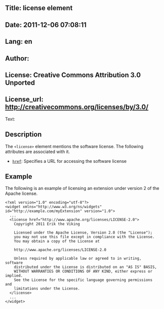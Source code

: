 Title: license element
----
Date: 2011-12-06 07:08:11
----
Lang: en
----
Author: 
----
License: Creative Commons Attribution 3.0 Unported
----
License_url: http://creativecommons.org/licenses/by/3.0/
----
Text:

<h2>Description</h2>

<p>The <code>&lt;license&gt;</code> element mentions the software license. The following attributes are associated with it.</p>

<ul>
    <li><code><a href="http://www.w3.org/TR/widgets/#the-href-attribute/">href</a></code>: Specifies a URL for accessing the software license</li>
</ul>

<h2>Example</h2>

<p>The following is an example of licensing an extension under version 2 of the Apache license.</p>

<pre><code>&lt;?xml version=&quot;1.0&quot; encoding=&quot;utf-8&quot;?&gt;
&lt;widget xmlns=&quot;http://www.w3.org/ns/widgets&quot; id=&quot;http://example.com/myExtension&quot; version=&quot;1.0&quot;&gt;
  ...
  &lt;license href=&quot;http://www.apache.org/licenses/LICENSE-2.0&quot;&gt;
    Copyright 2011 Erik the Viking

    Licensed under the Apache License, Version 2.0 (the &quot;License&quot;);
    you may not use this file except in compliance with the License.
    You may obtain a copy of the License at

    http://www.apache.org/licenses/LICENSE-2.0

    Unless required by applicable law or agreed to in writing, software
    distributed under the License is distributed on an &quot;AS IS&quot; BASIS,
    WITHOUT WARRANTIES OR CONDITIONS OF ANY KIND, either express or implied.
    See the License for the specific language governing permissions and
    limitations under the License.
  &lt;/license&gt;
  ...
&lt;/widget&gt;</code></pre>
